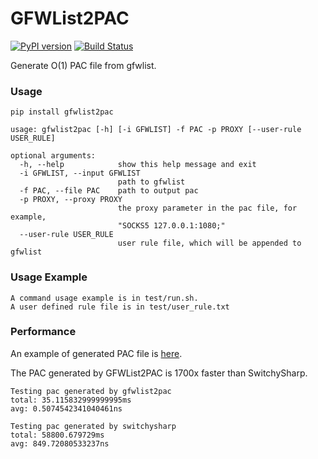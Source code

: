GFWList2PAC
===========

[![PyPI version]][PyPI] [![Build Status]][Travis CI] 

Generate O(1) PAC file from gfwlist.

### Usage

    pip install gfwlist2pac
    
    usage: gfwlist2pac [-h] [-i GFWLIST] -f PAC -p PROXY [--user-rule USER_RULE]
    
    optional arguments:
      -h, --help            show this help message and exit
      -i GFWLIST, --input GFWLIST
                            path to gfwlist
      -f PAC, --file PAC    path to output pac
      -p PROXY, --proxy PROXY
                            the proxy parameter in the pac file, for example,
                            "SOCKS5 127.0.0.1:1080;"
      --user-rule USER_RULE
                            user rule file, which will be appended to gfwlist

### Usage Example

    A command usage example is in test/run.sh.
    A user defined rule file is in test/user_rule.txt

### Performance

An example of generated PAC file is [here][example].

The PAC generated by GFWList2PAC is 1700x faster than SwitchySharp.

    Testing pac generated by gfwlist2pac
    total: 35.115832999999995ms
    avg: 0.5074542341040461ns

    Testing pac generated by switchysharp
    total: 58800.679729ms
    avg: 849.72080533237ns

[Build Status]: https://img.shields.io/travis/clowwindy/gfwlist2pac/master.svg?style=flat
[Travis CI]:    https://travis-ci.org/clowwindy/gfwlist2pac
[PyPI]:         https://pypi.python.org/pypi/gfwlist2pac
[PyPI version]: https://img.shields.io/pypi/v/gfwlist2pac.svg?style=flat
[example]:      https://github.com/clowwindy/gfwlist2pac/blob/master/test/proxy.pac
